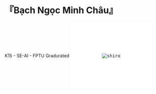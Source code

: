# 『Bạch Ngọc Minh Châu』

K15 - SE-AI - FPTU
Gradurated
<kbd>
<img src="https://wallpapercave.com/wp/wp5587210.jpg" alt="shiro" style="display:inline-block;border-radius:10px;border: solid 100px white;"/>
 </kbd>
